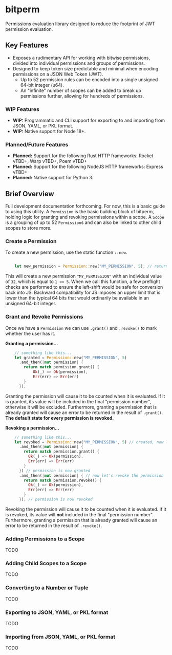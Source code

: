 # bitperm
Permissions evaluation library designed to reduce the footprint of JWT permission evaluation.

## Key Features
* Exposes a rudimentary API for working with bitwise permissions,
divided into individual permissions and groups of permissions.
* Designed to keep token size predictable and minimal when encoding permissions on a JSON Web Token (JWT).
  * Up to 52 permission rules can be encoded into a single unsigned 64-bit integer (u64).
  * An "infinite" number of scopes can be added to break up permissions further, allowing for hundreds of permissions.

### WIP Features
* **WIP:** Programmatic and CLI support for exporting to and importing from JSON, YAML, or PKL format.
* **WIP:** Native support for Node 18+.

### Planned/Future Features
* **Planned:** Support for the following Rust HTTP frameworks: Rocket vTBD+, Warp vTBD+, Poem vTBD+
* **Planned:** Support for the following NodeJS HTTP frameworks: Express vTBD+
* **Planned:** Native support for Python 3.

## Brief Overview
Full development documentation forthcoming. For now, this is a basic guide to using this utility.
A `Permission` is the basic building block of bitperm, holding logic for granting and revoking permissions within a scope.
A `Scope` is a grouping of up to 52 `Permission`s and can also be linked to other child scopes to store more.

### Create a Permission
To create a new permission, use the static function `::new`.
```rust

    let new_permission = Permission::new("MY_PERMISSION", 5); // returns a Result<Permission, ErrorKind>

```

This will create a new permission `"MY_PERMISSION"` with an individual value of `32`, which is equal to `1 << 5`.
When we call this function, a few preflight checks are performed to ensure the left-shift would be safe for
conversion back into JS. Backward compatibility for JS imposes an upper limit that is lower than the typical
64 bits that would ordinarily be available in an unsigned 64-bit integer.

### Grant and Revoke Permissions
Once we have a `Permission` we can use `.grant()` and `.revoke()` to mark whether the user has it.

**Granting a permission...**
```rust
    // something like this...
    let granted = Permission::new("MY_PERMISSION", 5)
      .and_then(|mut permission| {
        return match permission.grant() {
            Ok(_) => Ok(permission),
            Err(err) => Err(err)
        }
      });

```
Granting the permission will cause it to be counted when it is evaluated. If it is granted, its value will be included
in the final "permission number", otherwise it will be excluded. Furthermore, granting a permission that is already
granted will cause an error to be returned in the result of `.grant()`. **The default state for every permission is revoked.**

**Revoking a permission...**
```rust
    // something like this...
    let revoked = Permission::new("MY_PERMISSION", 5) // created, now let's grant the permission
      .and_then(|mut permission| {
        return match permission.grant() {
          Ok(_) => Ok(permission),
          Err(err) => Err(err)
        }
      }) // permission is now granted
      .and_then(|mut permission| { // now let's revoke the permission
        return match permission.revoke() {
          Ok(_) => Ok(permission),
          Err(err) => Err(err)
        }
      }); // permission is now revoked

```
Revoking the permission will cause it to be counted when it is evaluated. If it is revoked, its value will **not** included
in the final "permission number". Furthermore, granting a permission that is already
granted will cause an error to be returned in the result of `.revoke()`.

### Adding Permissions to a Scope

TODO

### Adding Child Scopes to a Scope

TODO

### Converting to a Number or Tuple

TODO

### Exporting to JSON, YAML, or PKL format

TODO

### Importing from JSON, YAML, or PKL format

TODO
